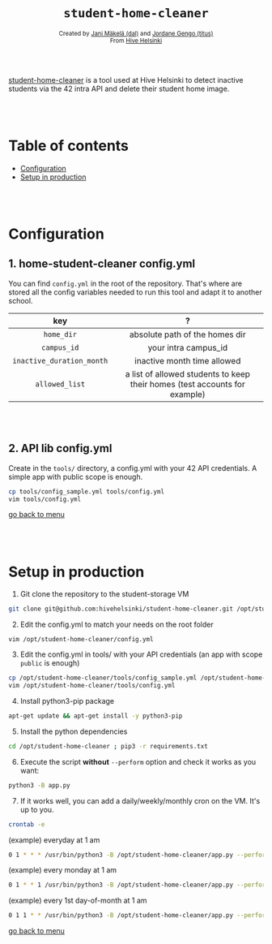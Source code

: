 <h1 align="center"><code>student-home-cleaner</code></h1>

<div align="center">
  <sub>Created by <a href="https://github.com/jmakela42">Jani Mäkelä (dal)</a> and <a href="https://github.com/jgengo">Jordane Gengo (titus)</a></sub>
</div>
<div align="center">
  <sub>From <a href="https://hive.fi">Hive Helsinki</a></sub>
  <br />
</div>

<br><br>

<a href="#">student-home-cleaner</a> is a tool used at Hive Helsinki to detect inactive students via the 42 intra API and delete their student home image.


<br><br>
# Table of contents
- [Configuration](#Configuration)
- [Setup in production](#Setup-in-production)

<br /><br />
# Configuration

## 1. home-student-cleaner config.yml

You can find `config.yml` in the root of the repository. That's where are stored all the config variables needed to run this tool and adapt it to another school.


| key | ? |
| :---: | :---: |
| `home_dir` |  absolute path of the homes dir | 
| `campus_id` | your intra campus_id |
| `inactive_duration_month` | inactive month time allowed |
| `allowed_list` | a list of allowed students to keep their homes (test accounts for example) |

<br><br>
## 2. API lib config.yml

Create in the `tools/` directory, a config.yml with your 42 API credentials. A simple app with public scope is enough.

```sh
cp tools/config_sample.yml tools/config.yml
vim tools/config.yml
```

  [go back to menu](#Table-of-contents)

<br /><br />
# Setup in production

1. Git clone the repository to the student-storage VM
```sh
git clone git@github.com:hivehelsinki/student-home-cleaner.git /opt/student-home-cleaner
```
2. Edit the config.yml to match your needs on the root folder
```
vim /opt/student-home-cleaner/config.yml
```
3. Edit the config.yml in tools/ with your API credentials (an app with scope `public` is enough)
```sh
cp /opt/student-home-cleaner/tools/config_sample.yml /opt/student-home-cleaner/tools/config.yml
vim /opt/student-home-cleaner/tools/config.yml
```
4. Install python3-pip package
```sh
apt-get update && apt-get install -y python3-pip
```
5. Install the python dependencies
```sh
cd /opt/student-home-cleaner ; pip3 -r requirements.txt
```
6. Execute the script **without** `--perform` option and check it works as you want:
```sh
python3 -B app.py
```
7. If it works well, you can add a daily/weekly/monthly cron on the VM. It's up to you.

```sh
crontab -e
```

(example) everyday at 1 am
```sh
0 1 * * * /usr/bin/python3 -B /opt/student-home-cleaner/app.py --perform
```

(example) every monday at 1 am
```sh
0 1 * * 1 /usr/bin/python3 -B /opt/student-home-cleaner/app.py --perform
```

(example) every 1st day-of-month at 1 am
```sh
0 1 1 * * /usr/bin/python3 -B /opt/student-home-cleaner/app.py --perform
```


  [go back to menu](#Table-of-contents)